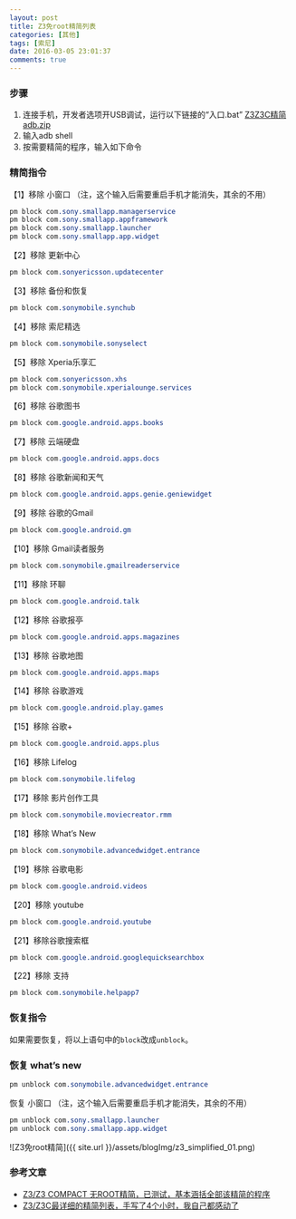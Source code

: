 ```yaml
---
layout: post
title: Z3免root精简列表
categories: [其他]
tags: [索尼]
date: 2016-03-05 23:01:37
comments: true
---
```


### 步骤
1. 连接手机，开发者选项开USB调试，运行以下链接的“入口.bat”
[Z3Z3C精简adb.zip](http://pan.baidu.com/s/1jHQkc0e)
2. 输入adb shell
3. 按需要精简的程序，输入如下命令

### 精简指令
【1】移除 小窗口 （注，这个输入后需要重启手机才能消失，其余的不用）
<!--more-->
~~~css
pm block com.sony.smallapp.managerservice
pm block com.sony.smallapp.appframework
pm block com.sony.smallapp.launcher
pm block com.sony.smallapp.app.widget
~~~

【2】移除 更新中心
~~~css
pm block com.sonyericsson.updatecenter
~~~

【3】移除 备份和恢复
~~~css
pm block com.sonymobile.synchub
~~~

【4】移除 索尼精选
~~~css
pm block com.sonymobile.sonyselect
~~~

【5】移除 Xperia乐享汇
~~~css
pm block com.sonyericsson.xhs
pm block com.sonymobile.xperialounge.services
~~~

【6】移除 谷歌图书
~~~css
pm block com.google.android.apps.books
~~~

【7】移除 云端硬盘
~~~css
pm block com.google.android.apps.docs
~~~

【8】移除 谷歌新闻和天气
~~~css
pm block com.google.android.apps.genie.geniewidget
~~~

【9】移除 谷歌的Gmail
~~~css
pm block com.google.android.gm
~~~

【10】移除 Gmail读者服务
~~~css
pm block com.sonymobile.gmailreaderservice
~~~

【11】移除 环聊
~~~css
pm block com.google.android.talk
~~~

【12】移除 谷歌报亭
~~~css
pm block com.google.android.apps.magazines
~~~

【13】移除 谷歌地图
~~~css
pm block com.google.android.apps.maps
~~~

【14】移除 谷歌游戏
~~~css
pm block com.google.android.play.games
~~~

【15】移除 谷歌+
~~~css
pm block com.google.android.apps.plus
~~~

【16】移除 Lifelog
~~~css
pm block com.sonymobile.lifelog
~~~

【17】移除 影片创作工具
~~~css
pm block com.sonymobile.moviecreator.rmm
~~~

【18】移除 What’s New
~~~css
pm block com.sonymobile.advancedwidget.entrance
~~~

【19】移除 谷歌电影
~~~css
pm block com.google.android.videos
~~~

【20】移除 youtube
~~~css
pm block com.google.android.youtube
~~~

【21】移除谷歌搜索框
~~~css
pm block com.google.android.googlequicksearchbox
~~~

【22】移除 支持
~~~css
pm block com.sonymobile.helpapp7
~~~

### 恢复指令
如果需要恢复，将以上语句中的`block`改成`unblock`。

### 恢复 what’s new
~~~css
pm unblock com.sonymobile.advancedwidget.entrance
~~~

恢复 小窗口 （注，这个输入后需要重启手机才能消失，其余的不用）
~~~css
pm unblock com.sony.smallapp.launcher
pm unblock com.sony.smallapp.app.widget
~~~

![Z3免root精简]({{ site.url }}/assets/blogImg/z3_simplified_01.png)

### 参考文章
* [Z3/Z3 COMPACT 无ROOT精简，已测试，基本涵括全部该精简的程序](http://bbs.gfan.com/android-7729338-1-1.html)
* [Z3/Z3C最详细的精简列表，手写了4个小时，我自己都感动了](http://bbs.gfan.com/android-7744517-1-1.html)
